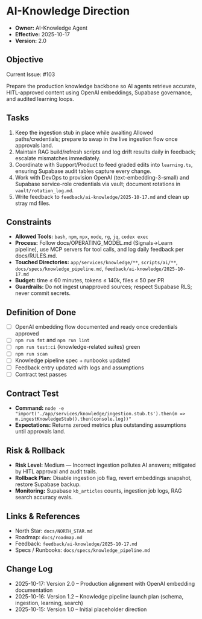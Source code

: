 # AI-Knowledge Direction

- **Owner:** AI-Knowledge Agent
- **Effective:** 2025-10-17
- **Version:** 2.0

## Objective
Current Issue: #103


Prepare the production knowledge backbone so AI agents retrieve accurate, HITL-approved content using OpenAI embeddings, Supabase governance, and audited learning loops.

## Tasks



1. Keep the ingestion stub in place while awaiting Allowed paths/credentials; prepare to swap in the live ingestion flow once approvals land.
2. Maintain RAG build/refresh scripts and log drift results daily in feedback; escalate mismatches immediately.
3. Coordinate with Support/Product to feed graded edits into `learning.ts`, ensuring Supabase audit tables capture every change.
4. Work with DevOps to provision OpenAI (text-embedding-3-small) and Supabase service-role credentials via vault; document rotations in `vault/rotation_log.md`.
5. Write feedback to `feedback/ai-knowledge/2025-10-17.md` and clean up stray md files.

## Constraints

- **Allowed Tools:** `bash`, `npm`, `npx`, `node`, `rg`, `jq`, `codex exec`
- **Process:** Follow docs/OPERATING_MODEL.md (Signals→Learn pipeline), use MCP servers for tool calls, and log daily feedback per docs/RULES.md.
- **Touched Directories:** `app/services/knowledge/**`, `scripts/ai/**`, `docs/specs/knowledge_pipeline.md`, `feedback/ai-knowledge/2025-10-17.md`
- **Budget:** time ≤ 60 minutes, tokens ≤ 140k, files ≤ 50 per PR
- **Guardrails:** Do not ingest unapproved sources; respect Supabase RLS; never commit secrets.

## Definition of Done

- [ ] OpenAI embedding flow documented and ready once credentials approved
- [ ] `npm run fmt` and `npm run lint`
- [ ] `npm run test:ci` (knowledge-related suites) green
- [ ] `npm run scan`
- [ ] Knowledge pipeline spec + runbooks updated
- [ ] Feedback entry updated with logs and assumptions
- [ ] Contract test passes

## Contract Test

- **Command:** `node -e "import('./app/services/knowledge/ingestion.stub.ts').then(m => m.ingestKnowledgeStub().then(console.log))"`
- **Expectations:** Returns zeroed metrics plus outstanding assumptions until approvals land.

## Risk & Rollback

- **Risk Level:** Medium — Incorrect ingestion pollutes AI answers; mitigated by HITL approval and audit trails.
- **Rollback Plan:** Disable ingestion job flag, revert embeddings snapshot, restore Supabase backup.
- **Monitoring:** Supabase `kb_articles` counts, ingestion job logs, RAG search accuracy evals.

## Links & References

- North Star: `docs/NORTH_STAR.md`
- Roadmap: `docs/roadmap.md`
- Feedback: `feedback/ai-knowledge/2025-10-17.md`
- Specs / Runbooks: `docs/specs/knowledge_pipeline.md`

## Change Log

- 2025-10-17: Version 2.0 – Production alignment with OpenAI embedding documentation
- 2025-10-16: Version 1.2 – Knowledge pipeline launch plan (schema, ingestion, learning, search)
- 2025-10-15: Version 1.0 – Initial placeholder direction
